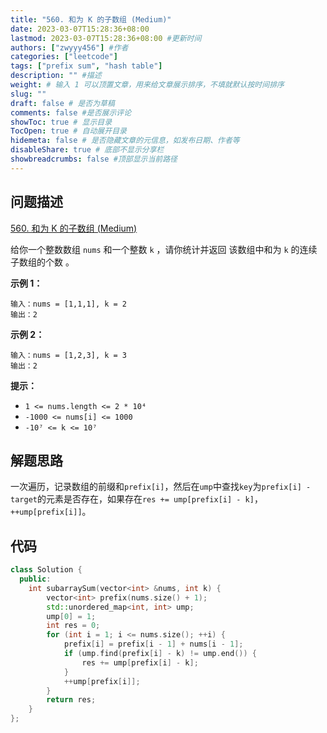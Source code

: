 ```yaml
---
title: "560. 和为 K 的子数组 (Medium)"
date: 2023-03-07T15:28:36+08:00
lastmod: 2023-03-07T15:28:36+08:00 #更新时间
authors: ["zwyyy456"] #作者
categories: ["leetcode"]
tags: ["prefix sum", "hash table"]
description: "" #描述
weight: # 输入 1 可以顶置文章，用来给文章展示排序，不填就默认按时间排序
slug: ""
draft: false # 是否为草稿
comments: false #是否展示评论
showToc: true # 显示目录
TocOpen: true # 自动展开目录
hidemeta: false # 是否隐藏文章的元信息，如发布日期、作者等
disableShare: true # 底部不显示分享栏
showbreadcrumbs: false #顶部显示当前路径
---
```

## 问题描述
[560. 和为 K 的子数组 (Medium)](https://leetcode.cn/problems/subarray-sum-equals-k/)

给你一个整数数组 `nums` 和一个整数 `k` ，请你统计并返回 该数组中和为 `k` 的连续子数组的个数 。

**示例 1：**

```
输入：nums = [1,1,1], k = 2
输出：2

```

**示例 2：**

```
输入：nums = [1,2,3], k = 3
输出：2

```

**提示：**

- `1 <= nums.length <= 2 * 10⁴`
- `-1000 <= nums[i] <= 1000`
- `-10⁷ <= k <= 10⁷`

## 解题思路
一次遍历，记录数组的前缀和`prefix[i]`，然后在`ump`中查找`key`为`prefix[i] - target`的元素是否存在，如果存在`res += ump[prefix[i] - k]`，`++ump[prefix[i]]`。

## 代码
```cpp
class Solution {
  public:
    int subarraySum(vector<int> &nums, int k) {
        vector<int> prefix(nums.size() + 1);
        std::unordered_map<int, int> ump;
        ump[0] = 1;
        int res = 0;
        for (int i = 1; i <= nums.size(); ++i) {
            prefix[i] = prefix[i - 1] + nums[i - 1];
            if (ump.find(prefix[i] - k) != ump.end()) {
                res += ump[prefix[i] - k];
            }
            ++ump[prefix[i]];
        }
        return res;
    }
};
```
